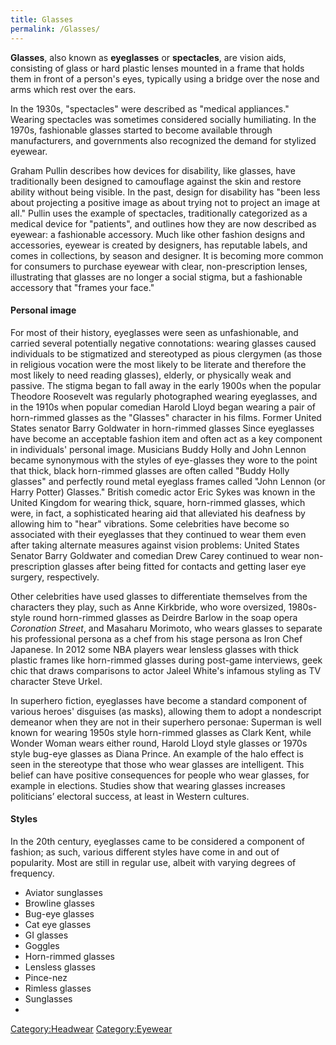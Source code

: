 ```yaml
---
title: Glasses
permalink: /Glasses/
---
```


**Glasses**, also known as **eyeglasses** or **spectacles**, are vision
aids, consisting of glass or hard plastic lenses mounted in a frame that
holds them in front of a person's eyes, typically using a bridge over
the nose and arms which rest over the ears.

In the 1930s, "spectacles" were described as "medical appliances."
Wearing spectacles was sometimes considered socially humiliating. In the
1970s, fashionable glasses started to become available through
manufacturers, and governments also recognized the demand for stylized
eyewear.

Graham Pullin describes how devices for disability, like glasses, have
traditionally been designed to camouflage against the skin and restore
ability without being visible. In the past, design for disability has
"been less about projecting a positive image as about trying not to
project an image at all." Pullin uses the example of spectacles,
traditionally categorized as a medical device for "patients", and
outlines how they are now described as eyewear: a fashionable accessory.
Much like other fashion designs and accessories, eyewear is created by
designers, has reputable labels, and comes in collections, by season and
designer. It is becoming more common for consumers to purchase eyewear
with clear, non-prescription lenses, illustrating that glasses are no
longer a social stigma, but a fashionable accessory that "frames your
face."

#### Personal image

For most of their history, eyeglasses were seen as unfashionable, and
carried several potentially negative connotations: wearing glasses
caused individuals to be stigmatized and stereotyped as pious clergymen
(as those in religious vocation were the most likely to be literate and
therefore the most likely to need reading glasses), elderly, or
physically weak and passive. The stigma began to fall away in the early
1900s when the popular Theodore Roosevelt was regularly photographed
wearing eyeglasses, and in the 1910s when popular comedian Harold Lloyd
began wearing a pair of horn-rimmed glasses as the "Glasses" character
in his films. Former United States senator Barry Goldwater in
horn-rimmed glasses Since eyeglasses have become an acceptable fashion
item and often act as a key component in individuals' personal image.
Musicians Buddy Holly and John Lennon became synonymous with the styles
of eye-glasses they wore to the point that thick, black horn-rimmed
glasses are often called "Buddy Holly glasses" and perfectly round metal
eyeglass frames called "John Lennon (or Harry Potter) Glasses." British
comedic actor Eric Sykes was known in the United Kingdom for wearing
thick, square, horn-rimmed glasses, which were, in fact, a sophisticated
hearing aid that alleviated his deafness by allowing him to "hear"
vibrations. Some celebrities have become so associated with their
eyeglasses that they continued to wear them even after taking alternate
measures against vision problems: United States Senator Barry Goldwater
and comedian Drew Carey continued to wear non-prescription glasses after
being fitted for contacts and getting laser eye surgery, respectively.

Other celebrities have used glasses to differentiate themselves from the
characters they play, such as Anne Kirkbride, who wore oversized,
1980s-style round horn-rimmed glasses as Deirdre Barlow in the soap
opera *Coronation Street*, and Masaharu Morimoto, who wears glasses to
separate his professional persona as a chef from his stage persona as
Iron Chef Japanese. In 2012 some NBA players wear lensless glasses with
thick plastic frames like horn-rimmed glasses during post-game
interviews, geek chic that draws comparisons to actor Jaleel White's
infamous styling as TV character Steve Urkel.

In superhero fiction, eyeglasses have become a standard component of
various heroes' disguises (as masks), allowing them to adopt a
nondescript demeanor when they are not in their superhero personae:
Superman is well known for wearing 1950s style horn-rimmed glasses as
Clark Kent, while Wonder Woman wears either round, Harold Lloyd style
glasses or 1970s style bug-eye glasses as Diana Prince. An example of
the halo effect is seen in the stereotype that those who wear glasses
are intelligent. This belief can have positive consequences for people
who wear glasses, for example in elections. Studies show that wearing
glasses increases politicians’ electoral success, at least in Western
cultures.

#### Styles

In the 20th century, eyeglasses came to be considered a component of
fashion; as such, various different styles have come in and out of
popularity. Most are still in regular use, albeit with varying degrees
of frequency.

-   Aviator sunglasses
-   Browline glasses
-   Bug-eye glasses
-   Cat eye glasses
-   GI glasses
-   Goggles
-   Horn-rimmed glasses
-   Lensless glasses
-   Pince-nez
-   Rimless glasses
-   Sunglasses
-

[Category:Headwear](/Category:Headwear "wikilink")
[Category:Eyewear](/Category:Eyewear "wikilink")